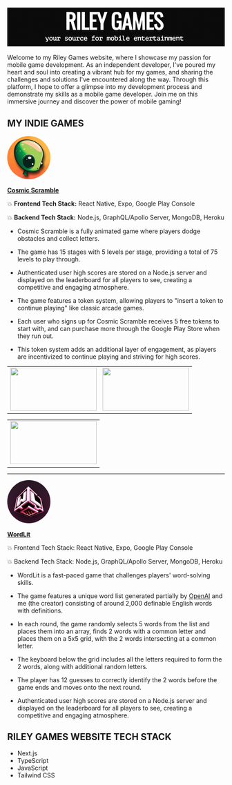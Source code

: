 
![](https://github.com/gemsjohn/riley-games/blob/main/public/screenshot_riley_games.png)

Welcome to my Riley Games website, where I showcase my passion for mobile game development. As an independent developer, I've poured my heart and soul into creating a vibrant hub for my games, and sharing the challenges and solutions I've encountered along the way. Through this platform, I hope to offer a glimpse into my development process and demonstrate my skills as a mobile game developer. Join me on this immersive journey and discover the power of mobile gaming!

## MY INDIE GAMES
<img src="https://github.com/gemsjohn/riley-games/blob/main/public/cosmic_icon.png" width="100" height="100" style="border-radius: 50%;">

**[Cosmic Scramble](https://play.google.com/store/apps/details?id=com.cosmicscramble&hl=en_US&gl=US)**

:boom: **Frontend Tech Stack:** React Native, Expo, Google Play Console


:boom: **Backend Tech Stack:** Node.js, GraphQL/Apollo Server, MongoDB, Heroku

* Cosmic Scramble is a fully animated game where players dodge obstacles and collect letters.

* The game has 15 stages with 5 levels per stage, providing a total of 75 levels to play through.

* Authenticated user high scores are stored on a Node.js server and displayed on the leaderboard for all players to see, creating a competitive and engaging atmosphere.

* The game features a token system, allowing players to "insert a token to continue playing" like classic arcade games.

* Each user who signs up for Cosmic Scramble receives 5 free tokens to start with, and can purchase more through the Google Play Store when they run out.

* This token system adds an additional layer of engagement, as players are incentivized to continue playing and striving for high scores.

<table>
  <tr>
    <td valign="top"><img src="https://user-images.githubusercontent.com/96096362/220933271-0a26ba1e-4201-4214-9b38-0d395b840310.png" width="200" height="100"></td>
    <td valign="top"><img src="https://user-images.githubusercontent.com/96096362/220933497-bba9a3e6-79db-44e2-9628-ce4959fbf33e.png" width="200" height="100"></td>
  </tr>
</table>
<table>
  <tr>
    <td valign="top"><img src="https://user-images.githubusercontent.com/96096362/220933633-85d10098-069a-4a2c-b494-9adf020f5e9c.png" width="200" height="100"></td>
    
  </tr>
</table>

- - - - - 

<img src="https://github.com/gemsjohn/riley-games/blob/main/public/wordlit_icon.png" width="100" height="100" style="border-radius: 50%;">

**[WordLit](https://play.google.com/store/apps/details?id=com.WordLit&hl=en_US&gl=US)**

:boom: Frontend Tech Stack: React Native, Expo, Google Play Console

:boom: Backend Tech Stack: Node.js, GraphQL/Apollo Server, MongoDB, Heroku

* WordLit is a fast-paced game that challenges players' word-solving skills.

* The game features a unique word list generated partially by [OpenAI](https://openai.com/) and me (the creator)  consisting of around 2,000 definable English words with definitions.

* In each round, the game randomly selects 5 words from the list and places them into an array, finds 2 words with a common letter and places them on a 5x5 grid, with the 2 words intersecting at a common letter.

* The keyboard below the grid includes all the letters required to form the 2 words, along with additional random letters.

* The player has 12 guesses to correctly identify the 2 words before the game ends and moves onto the next round.

* Authenticated user high scores are stored on a Node.js server and displayed on the leaderboard for all players to see, creating a competitive and engaging atmosphere.

## RILEY GAMES WEBSITE TECH STACK
* Next.js
* TypeScript
* JavaScript
* Tailwind CSS
